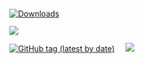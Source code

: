 [![Downloads](https://static.pepy.tech/personalized-badge/bicchiere?period=total&units=international_system&left_color=black&right_color=blue&left_text=Downloads&style=plastic)](https://pepy.tech/project/bicchiere)

<img src="https://static.pepy.tech/personalized-badge/bicchiere?period=total&units=international_system&left_color=black&right_color=blue&left_text=Downloads"/>

<p>
    <a href="https://pypi.python.org/pypi/bicchiere" target="_blank" rel="nofollow"><img alt="GitHub tag (latest by date)" src="https://img.shields.io/github/v/tag/sandy98/bicchiere?color=%230cc000&label=bicchiere"></a>  
    &nbsp;&nbsp;&nbsp;         
    <a href="https://pepy.tech/project/bicchiere" rel="nofollow" target="_blank">
        <img src="https://static.pepy.tech/personalized-badge/bicchiere?period=total&units=international_system&left_color=black&right_color=blue&left_text=Downloads"/>
    </a>
</p>
